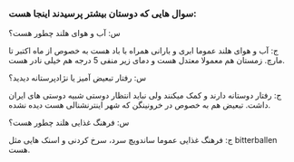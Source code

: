 ### سوال هایی که دوستان بیشتر پرسیدند اینجا هست:

س: آب و هوای هلند چطور هست؟

ج: آب و هوای هلند عموما ابری و بارانی همراه با باد هست به خصوص از ماه اکتبر تا مارچ. زمستان هم معمولا معتدل هست و دمای زیر منفی 5 درجه هم خیلی نادر هست.


س: رفتار تبعیض آمیز یا نژادپرستانه دیدید؟

ج: رفتار دوستانه دارند و کمک میکنند ولی نباید انتظار دوستی شبیه دوستی های ایران داشت. تبعیض هم به خصوص در خرونینگن که شهر اینترنشنالی هست دیده نشده.


س: فرهنگ غذایی هلند چطور هست؟

ج: فرهنگ غذایی عموما ساندویچ سرد، سرخ کردنی و اسنک هایی مثل bitterballen هست.
